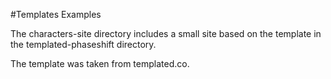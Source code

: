 #Templates Examples

The characters-site directory includes a small site based on the template
in the templated-phaseshift directory.

The template was taken from templated.co.
